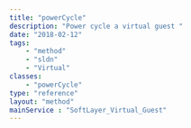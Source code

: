 ```yaml
---
title: "powerCycle"
description: "Power cycle a virtual guest "
date: "2018-02-12"
tags:
    - "method"
    - "sldn"
    - "Virtual"
classes:
    - "powerCycle"
type: "reference"
layout: "method"
mainService : "SoftLayer_Virtual_Guest"
---
```

